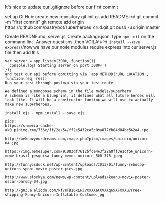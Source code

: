 It's nice to update our .gitignore before our first commit

set up GitHub: create new repository
git init
git add README.md
git commit -m "first commit"
git remote add origin https://github.com/pastrybot/superheroes_crud.git
git push -u origin master

Create README.md, server.js,
Create package.json: type `npm init` on the command line. Answer questions..then VOILA!
`NPM install --save express`//now we have our node modules
require express into our server.js file
then add this
```var app = express();
var server = app.listen(3000, function(){
  console.log('Starting server on port 3000⚡️')
});```
and test our api before comitting via `app.METHOD('URL LOCATION', function(req, res))`
Run your test through postman via your test route

We defined a mongoose schema in the file models/superhero
A schema is like a blueprint, it defines what all future heroes will look like. It will be a constructor funtion we will use to actually make new superheroes.

install ejs - npm install --save ejs

pics:
https://s-media-cache-ak0.pinimg.com/736x/ff/2e/54/ff2e54f2ca5c09a877fb04d84bc562a4.jpg

http://weknowyourdreams.com/image.php?pic=/images/unicorn/unicorn-04.jpg

https://img.memesuper.com/91083df7612bfce4e3f22a0ff3e1cf56_unicorn-meme-brasil-pesquisa-funny-memes-unicorn_500-375.jpeg

http://funnyasduck.net/wp-content/uploads/2013/01/funny-robocop-unicorn-spoof-movie-poster-pics.jpg

http://www.shockya.com/news/wp-content/uploads/keanu-movie-poster-oscar-parody-04.jpg

http://g03.a.alicdn.com/kf/HTB16xLHJVXXXXaCXVXXq6xXFXXXu/Free-shipping-Funny-Unicorn-Inflatable-Costume.jpg
